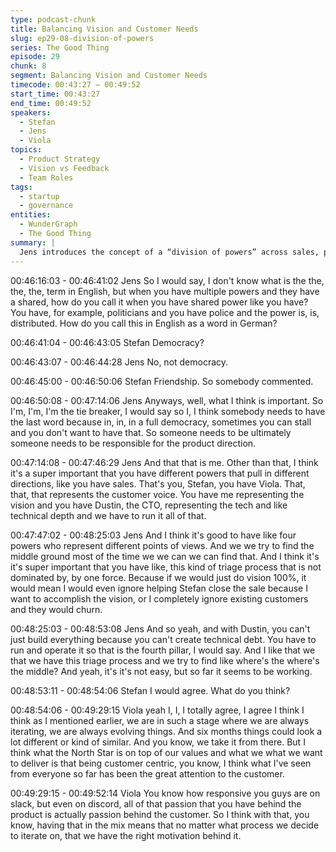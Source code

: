 ```yaml
---
type: podcast-chunk
title: Balancing Vision and Customer Needs
slug: ep29-08-division-of-powers
series: The Good Thing
episode: 29
chunk: 8
segment: Balancing Vision and Customer Needs
timecode: 00:43:27 – 00:49:52
start_time: 00:43:27
end_time: 00:49:52
speakers:
  - Stefan
  - Jens
  - Viola
topics:
  - Product Strategy
  - Vision vs Feedback
  - Team Roles
tags:
  - startup
  - governance
entities:
  - WunderGraph
  - The Good Thing
summary: |
  Jens introduces the concept of a “division of powers” across sales, product, engineering, and customer success. The team explains how each function plays a role in shaping direction—balancing vision with customer feedback to avoid over-indexing on any single perspective.
---
```



00:46:16:03 - 00:46:41:02
Jens
So I would say, I don't know what is the the, the, the, term in English, but when you have multiple
powers and they have a shared, how do you call it when you have shared power like you have?
You have, for example, politicians and you have police and the power is, is, distributed. How do
you call this in English as a word in German?

00:46:41:04 - 00:46:43:05
Stefan
Democracy?

00:46:43:07 - 00:46:44:28
Jens
No, not democracy.

00:46:45:00 - 00:46:50:06
Stefan
Friendship. So somebody commented.

00:46:50:08 - 00:47:14:06
Jens
Anyways, well, what I think is important. So I'm, I'm, I'm the tie breaker, I would say so I, I think
somebody needs to have the last word because in, in, in a full democracy, sometimes you can
stall and you don't want to have that. So someone needs to be ultimately someone needs to be
responsible for the product direction.

00:47:14:08 - 00:47:46:29
Jens
And that that is me. Other than that, I think it's a super important that you have different powers
that pull in different directions, like you have sales. That's you, Stefan, you have Viola. That,
that, that represents the customer voice. You have me representing the vision and you have
Dustin, the CTO, representing the tech and like technical depth and we have to run it all of that.

00:47:47:02 - 00:48:25:03
Jens
And I think it's good to have like four powers who represent different points of views. And we we
try to find the middle ground most of the time we we can we can find that. And I think it's it's
super important that you have like, this kind of triage process that is not dominated by, by one
force. Because if we would just do vision 100%, it would mean I would even ignore helping
Stefan close the sale because I want to accomplish the vision, or I completely ignore existing
customers and they would churn.

00:48:25:03 - 00:48:53:08
Jens
And so yeah, and with Dustin, you can't just build everything because you can't create technical
debt. You have to run and operate it so that is the fourth pillar, I would say. And I like that we
that we have this triage process and we try to find like where's the where's the middle? And
yeah, it's it's not easy, but so far it seems to be working.

00:48:53:11 - 00:48:54:06
Stefan
I would agree. What do you think?

00:48:54:06 - 00:49:29:15
Viola
yeah I, I, I totally agree, I agree I think I think as I mentioned earlier, we are in such a stage
where we are always iterating, we are always evolving things. And six months things could look
a lot different or kind of similar. And you know, we take it from there. But I think what the North
Star is on top of our values and what we what we want to deliver is that being customer centric,
you know, I think what I've seen from everyone so far has been the great attention to the
customer.

00:49:29:15 - 00:49:52:14
Viola
You know how responsive you guys are on slack, but even on discord, all of that passion that
you have behind the product is actually passion behind the customer. So I think with that, you
know, having that in the mix means that no matter what process we decide to iterate on, that we
have the right motivation behind it.
